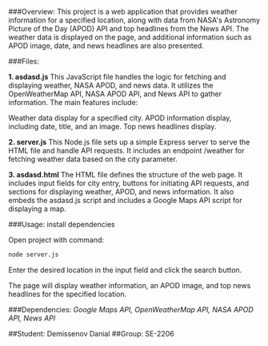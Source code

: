 ###Overview:
This project is a web application that provides weather information for a specified location, along with data from NASA's Astronomy Picture of the Day (APOD) API and top headlines from the News API. The weather data is displayed on the page, and additional information such as APOD image, date, and news headlines are also presented.

###Files:

**1. asdasd.js**
This JavaScript file handles the logic for fetching and displaying weather, NASA APOD, and news data. It utilizes the OpenWeatherMap API, NASA APOD API, and News API to gather information. The main features include:

Weather data display for a specified city.
APOD information display, including date, title, and an image.
Top news headlines display.

**2. server.js**
This Node.js file sets up a simple Express server to serve the HTML file and handle API requests. It includes an endpoint /weather for fetching weather data based on the city parameter.

**3. asdasd.html**
The HTML file defines the structure of the web page. It includes input fields for city entry, buttons for initiating API requests, and sections for displaying weather, APOD, and news information. It also embeds the asdasd.js script and includes a Google Maps API script for displaying a map.

###Usage:
install dependencies

Open project with command:
```bash
node server.js
```

Enter the desired location in the input field and click the search button.

The page will display weather information, an APOD image, and top news headlines for the specified location.

###Dependencies:
*Google Maps API,*
*OpenWeatherMap API,*
*NASA APOD API,*
*News API*

##Student: Demissenov Danial
##Group: SE-2206
